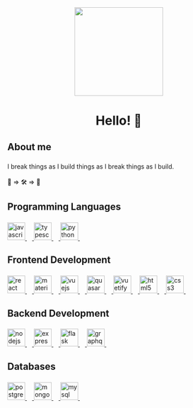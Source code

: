 <div align="center">
  <img height="200" src="https://media0.giphy.com/media/Y01jP8QeLOox2/giphy.gif?cid=ecf05e47ve1ivjljmy637mkqznk5nbgzad8ulqzfe9es38ci&ep=v1_gifs_related&rid=giphy.gif&ct=g"  />
</div>

###

<h1 align="center">Hello! 👋</h1>

###

<h2 align="left">About me</h2>

###

<p align="left">I break things as I build things as I break things as I build.<br><br>🚧 => 🛠️ => 🧪</p>

###

<h2 align="left">Programming Languages</h2>

###

<div align="left">
  <a href="https://developer.mozilla.org/en-US/docs/Web/JavaScript" target="_blank">
    <img src="https://cdn.jsdelivr.net/gh/devicons/devicon/icons/javascript/javascript-original.svg" height="40" alt="javascript logo"  />
    <img width="12" />
  </a>
  <a href="https://www.typescriptlang.org/" target="_blank">
    <img src="https://cdn.jsdelivr.net/gh/devicons/devicon/icons/typescript/typescript-original.svg" height="40" alt="typescript logo"  />
    <img width="12" />
  </a>
  <a href="https://www.python.org/" target="_blank">
    <img src="https://cdn.jsdelivr.net/gh/devicons/devicon/icons/python/python-original.svg" height="40" alt="python logo"  />
    <img width="12" />
  </a>
</div>

###

<h2 align="left">Frontend Development</h2>

###

<div align="left">
  <a href="https://react.dev/" target="_blank">
    <img src="https://cdn.jsdelivr.net/gh/devicons/devicon/icons/react/react-original.svg" height="40" alt="react logo"  />
    <img width="12" />
  </a>
  <a href="https://mui.com/" target="_blank">
    <img src="https://cdn.jsdelivr.net/gh/devicons/devicon/icons/materialui/materialui-original.svg" height="40" alt="materialui logo"  />
    <img width="12" />
  </a>
  <a href="https://vuejs.org/" target="_blank">
    <img src="https://cdn.jsdelivr.net/gh/devicons/devicon/icons/vuejs/vuejs-original.svg" height="40" alt="vuejs logo"  />
    <img width="12" />
  </a>
  <a href="https://quasar.dev/" target="_blank">
    <img src="https://cdn.quasar.dev/logo/svg/quasar-logo.svg" alt="quasar" height="40"/>
    <img width="12" />
  </a>
  <a href="https://vuetifyjs.com/en/" target="_blank">
    <img src="https://cdn.jsdelivr.net/gh/devicons/devicon/icons/vuetify/vuetify-original.svg" height="40" alt="vuetify logo"  />
    <img width="12" />
  </a>
  <a href="https://developer.mozilla.org/en-US/docs/Web/HTML" target="_blank">
    <img src="https://cdn.jsdelivr.net/gh/devicons/devicon/icons/html5/html5-original.svg" height="40" alt="html5 logo"  />
    <img width="12" />
  </a>
  <a href="https://developer.mozilla.org/en-US/docs/Web/CSS" target="_blank">
    <img src="https://cdn.jsdelivr.net/gh/devicons/devicon/icons/css3/css3-original.svg" height="40" alt="css3 logo"  />
    <img width="12" />
  </a>
</div>

###

<h2 align="left">Backend Development</h2>

###

<div align="left">
  <a href="https://nodejs.org/en" target="_blank">
    <img src="https://cdn.jsdelivr.net/gh/devicons/devicon/icons/nodejs/nodejs-original.svg" height="40" alt="nodejs logo"  />
    <img width="12" />
  </a>
  <a href="https://expressjs.com/" target="_blank"> 
    <img src="https://skillicons.dev/icons?i=express" height="40" alt="express logo"  />
    <img width="12" />
  </a>
  <a href="https://flask.palletsprojects.com/en/2.3.x/" target="_blank">
    <img src="https://skillicons.dev/icons?i=flask" height="40" alt="flask logo"  />
    <img width="12" />
  </a>
  <a href="https://graphql.org/" target="_blank">
    <img src="https://cdn.jsdelivr.net/gh/devicons/devicon/icons/graphql/graphql-plain.svg" height="40" alt="graphql logo"  />
    <img width="12" />
  </a>
</div>

###

<h2 align="left">Databases</h2>

###

<div align="left">
  <a href="https://www.postgresql.org/" target="_blank">
    <img src="https://cdn.jsdelivr.net/gh/devicons/devicon/icons/postgresql/postgresql-original.svg" height="40" alt="postgresql logo"  />
    <img width="12" />
  </a>
  <a href="https://www.mongodb.com/" target="_blank">
    <img src="https://cdn.jsdelivr.net/gh/devicons/devicon/icons/mongodb/mongodb-original.svg" height="40" alt="mongodb logo"  />
    <img width="12" />
  </a>
  <a href="https://www.mysql.com/" target="_blank">
    <img src="https://cdn.jsdelivr.net/gh/devicons/devicon/icons/mysql/mysql-original.svg" height="40" alt="mysql logo"  />
    <img width="12" />
  </a>
</div>

